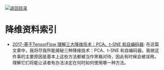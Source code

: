 [![返回目录](https://parg.co/UGo)](https://parg.co/b4z) 
 


 


 


 



		
		
		
		
	
	
# 降维资料索引

- [2017-基于TensorFlow 理解三大降维技术：PCA、t-SNE 和自编码器](https://zhuanlan.zhihu.com/p/27935339): 在这篇文章中，我将尽我所能揭秘三种降维技术：PCA、t-SNE 和自编码器。我做这件事的主要原因是基本上这些方法都被当作黑箱对待，因此有时候会被误用。理解它们将能让读者有办法决定在何时如何使用哪一种方法。